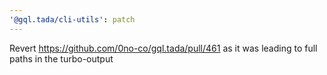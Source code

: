 ```yaml
---
'@gql.tada/cli-utils': patch
---
```


Revert https://github.com/0no-co/gql.tada/pull/461 as it was leading to full paths in the turbo-output
